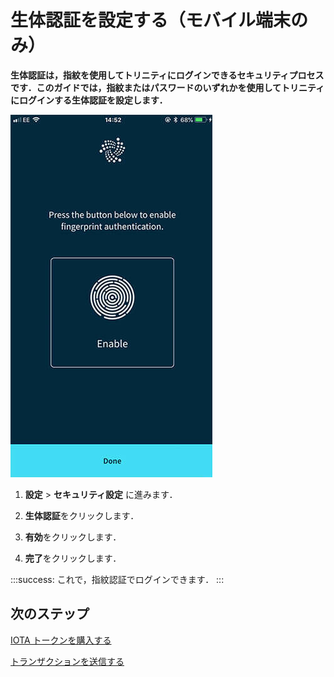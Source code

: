 # 生体認証を設定する（モバイル端末のみ）
<!-- # Set up biometric authentication (mobile devices only) -->

**生体認証は，指紋を使用してトリニティにログインできるセキュリティプロセスです．このガイドでは，指紋またはパスワードのいずれかを使用してトリニティにログインする生体認証を設定します．**
<!-- **Biometric authentication is a security process that allows you to log into Trinity with your fingerprint. In this guide, you set up biometric authentication so that you have the option to log into Trinity, using either your fingerprint or your password.** -->

![Biometric authentication](../images/2fa.jpg)

1. **設定** > **セキュリティ設定** に進みます．
<!-- 1. Go to **Settings** > **Security settings** -->

2. **生体認証**をクリックします．
<!-- 2. Click **Biometric authentication** -->

3. **有効**をクリックします．
<!-- 3. Click **Enable** -->

4. **完了**をクリックします．
<!-- 4. Click **Done** -->

:::success:
これで，指紋認証でログインできます．
:::
<!-- :::success: -->
<!-- Now you can log in with your fingerprint. -->
<!-- ::: -->

## 次のステップ
<!-- ## Next steps -->

[IOTA トークンを購入する](../how-to-guides/buy-iota.md)
<!-- [Buy IOTA tokens](../how-to-guides/buy-iota.md). -->

[トランザクションを送信する](../how-to-guides/send-a-transaction.md)
<!-- [Send a transaction](../how-to-guides/send-a-transaction.md). -->
